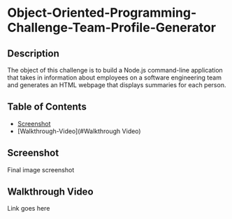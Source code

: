 # Object-Oriented-Programming-Challenge-Team-Profile-Generator

## Description
The object of this challenge is to build a Node.js command-line application that takes in information about employees on a software engineering team and generates an HTML webpage that displays summaries for each person.

  ## Table of Contents 
  - [Screenshot](#Screenshot)
  - [Walkthrough-Video](#Walkthrough Video)

  ## Screenshot
  Final image screenshot 

  ## Walkthrough Video
  Link goes here 

